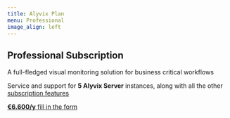```yaml
---
title: Alyvix Plan
menu: Professional
image_align: left
---
```


## **Professional** Subscription

A full-fledged visual monitoring solution for business critical workflows

Service and support for **5 Alyvix Server** instances, along with all the other [subscription features](#plans)

[**€6.600/y** fill in the form](..\_subscription_professional\contact_form?classes=btn,btn-primary,btn-lg&target=_blank)
